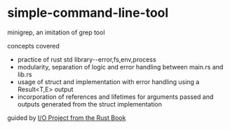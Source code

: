 # simple-command-line-tool

minigrep, an imitation of grep tool

concepts covered

- practice of rust std library--error,fs,env,process
- modularity, separation of logic and error handling between main.rs and lib.rs
- usage of struct and implementation with error handling using a Result<T,E> output
- incorporation of references and lifetimes for arguments passed and outputs generated from the struct implementation

guided by <a href="https://doc.rust-lang.org/book/ch12-00-an-io-project.html"> I/O Project from the Rust Book </a>
